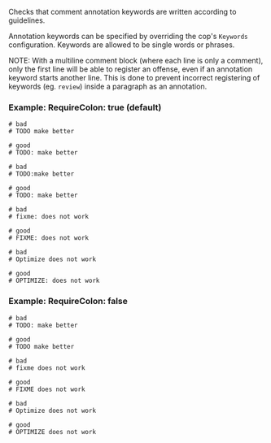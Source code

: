 Checks that comment annotation keywords are written according
to guidelines.

Annotation keywords can be specified by overriding the cop's `Keywords`
configuration. Keywords are allowed to be single words or phrases.

NOTE: With a multiline comment block (where each line is only a
comment), only the first line will be able to register an offense, even
if an annotation keyword starts another line. This is done to prevent
incorrect registering of keywords (eg. `review`) inside a paragraph as an
annotation.

### Example: RequireColon: true (default)
    # bad
    # TODO make better

    # good
    # TODO: make better

    # bad
    # TODO:make better

    # good
    # TODO: make better

    # bad
    # fixme: does not work

    # good
    # FIXME: does not work

    # bad
    # Optimize does not work

    # good
    # OPTIMIZE: does not work

### Example: RequireColon: false
    # bad
    # TODO: make better

    # good
    # TODO make better

    # bad
    # fixme does not work

    # good
    # FIXME does not work

    # bad
    # Optimize does not work

    # good
    # OPTIMIZE does not work